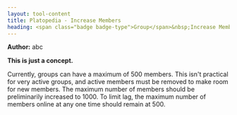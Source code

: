```yaml
---
layout: tool-content
title: Platopedia - Increase Members
heading: <span class="badge badge-type">Group</span>&nbsp;Increase Members
---
```


<div class="linebreak"></div>

**Author:** abc

**This is just a concept.**

Currently, groups can have a maximum of 500 members. This isn't practical for very active groups, and active members must be removed to make room for new members. The maximum number of members should be preliminarily increased to 1000. To limit lag, the maximum number of members online at any one time should remain at 500.

<div class="linebreak"></div>

<div class="content-image" data-url="/docs/assets/images/concepts/increasemembers.png" data-width="600px" data-label=""></div>

<div class="linebreak"></div>

